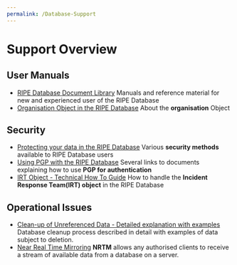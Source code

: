 ```yaml
---
permalink: /Database-Support
---
```


# Support Overview
## User Manuals

* [RIPE Database Document Library](../introduction-to-the-RIPE-Database/RIPE-Database-Documentation-Overview.md#ripe-database-documentation-overview)
Manuals and reference material for new and experienced user of the RIPE Database
* [Organisation Object in the RIPE Database](../RPSL-Object-Types/Descriptions-of-Secondary-Objects.md#description-of-the-organisation-object)
About the **organisation** Object


## Security

* [Protecting your data in the RIPE Database](../Authorisation/Authorisation-Model.md#authorisation-model)
Various **security methods** available to RIPE Database users
* [Using PGP with the RIPE Database](../Authorisation/Using-the-Authorisation-Methods.md#pgp-key)
Several links to documents explaining how to use **PGP for authentication**
* [IRT Object - Technical How To Guide](../Authorisation/IRT-Object.md#irt-object)
How to handle the **Incident Response Team(IRT) object** in the RIPE Database



## Operational Issues

* [Clean-up of Unreferenced Data - Detailed explanation with examples](Clean-up-of-Unreferenced-Data.md#clean-up-of-unreferenced-data)
Database cleanup process described in detail with examples of data subject to deletion.
* [Near Real Time Mirroring](../RIPE-Database-Mirror/Near-Real-Time-Mirroring.md#near-real-time-Mirroring)
**NRTM** allows any authorised clients to receive a stream of available data from a database on a server.


